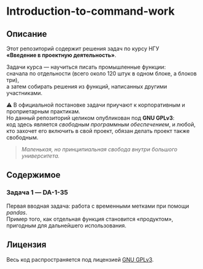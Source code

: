 # Introduction-to-command-work

## Описание
Этот репозиторий содержит решения задач по курсу НГУ  
**«Введение в проектную деятельность»**.  

Задачи курса — научиться писать промышленные функции:  
сначала по отдельности (всего около 120 штук в одном блоке, а блоков три),  
а затем собирать решения из функций, написанных другими участниками.  

⚠️ В официальной постановке задачи приучают к корпоративным и проприетарным практикам.  
Но данный репозиторий целиком опубликован под **GNU GPLv3**:  
код здесь является *свободным программным обеспечением*, и любой, кто захочет его включить в свой проект, обязан делать проект также свободным.  

> *Маленькая, но принципиальная свобода внутри большого университета.*

## Содержимое
### Задача 1 — **DA-1-35**
Первая вводная задача: работа с временными метками при помощи *pandas*.  
Пример того, как отдельная функция становится «продуктом», пригодным для дальнейшего использования.  

## Лицензия
Весь код распространяется под лицензией [GNU GPLv3](https://www.gnu.org/licenses/gpl-3.0.html).

